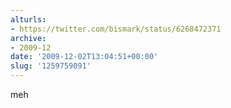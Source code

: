 ```yaml
---
alturls:
- https://twitter.com/bismark/status/6268472371
archive:
- 2009-12
date: '2009-12-02T13:04:51+00:00'
slug: '1259759091'
---
```


meh

